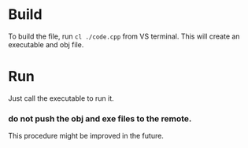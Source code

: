 # Build

To build the file, run `cl ./code.cpp` from VS terminal. This will create an executable and obj file.

# Run

Just call the executable to run it.

### do not push the obj and exe files to the remote.

This procedure might be improved in the future.